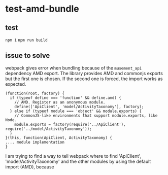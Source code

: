 # test-amd-bundle

## test
`npm i`
`npm run build`


## issue to solve

webpack gives error when bundling because of the `musement_api` dependency AMD export.
The library provides AMD and commonjs exports but the first one is chosen.
If the second one is forced, the import works as expected.

```
(function(root, factory) {
  if (typeof define === 'function' && define.amd) {
    // AMD. Register as an anonymous module.
    define(['ApiClient', 'model/ActivityTaxonomy'], factory);
  } else if (typeof module === 'object' && module.exports) {
    // CommonJS-like environments that support module.exports, like Node.
    module.exports = factory(require('../ApiClient'), require('../model/ActivityTaxonomy'));
  }
}(this, function(ApiClient, ActivityTaxonomy) {
.... module implementation
}
```

I am trying to find a way to tell webpack where to find 'ApiClient', 'model/ActivityTaxonomy' and the other modules by using the default import (AMD), because 
